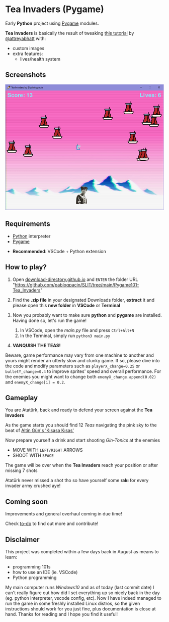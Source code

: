 # Tea Invaders (Pygame)


Early **Python** project using [Pygame](https://www.pygame.org/wiki/about) modules.

**Tea Invaders** is basically the result of tweaking [this tutorial](https://youtu.be/FfWpgLFMI7w) by [@attreyabhatt](https://github.com/attreyabhatt) with:
- custom images
- extra features:
  - lives/health system

## Screenshots
<img src="/pygame-TeaInvaders/images/game-screenshot.PNG" alt="screenshot" width="700"/>


## Requirements
- [Python](https://python.org) interpreter 
- [Pygame](https://www.pygame.org/wiki/GettingStarted)

[//]: <> (in Linux enter `sudo apt-get install python3-pygame`)
- **Recommended**: VSCode + Python extension

## How to play?
1. Open [download-directory.github.io](https://download-directory.github.io) and `ENTER` the folder URL "https://github.com/pabloqpacin/SLIT/tree/main/Pygame101-Tea_Invaders"
2. Find the **.zip file** in your designated Downloads folder, **extract** it and please open this **new folder** in **VSCode** or **Terminal** 
3. Now you probably want to make sure **python** and **pygame** are installed. Having done so, let's run the game!

   1. In VSCode, open the *main.py* file and press `Ctrl+Alt+N`
   2. In the Terminal, simply run `python3 main.py`   

4. **VANQUISH THE TEAS!**

Beware, game performance may vary from one machine to another and yours might render an utterly slow and clunky game. If so, please dive into the code and modify parameters such as `playerX_change=0.25` or `bulletY_change=0.4` to improve sprites' speed and overall performance. For the enemies you might want to change both `enemyX_change.append(0.02)` and `enemyX_change[i] = 0.2`.



## Gameplay

You are Atatürk, back and ready to defend your screen against the **Tea Invaders**

As the game starts you should find 12 *Teas* navigating the pink sky to the beat of [Altin Gün's 'Kısasa Kısas'](https://youtu.be/eXuGAOV0JH0)

Now prepare yourself a drink and start shooting *Gin-Tonics* at the enemies

- MOVE WITH `LEFT/RIGHT` ARROWS
- SHOOT WITH `SPACE`

The game will be over when the **Tea Invaders** reach your position or after missing 7 shots

Atatürk never missed a shot tho so have yourself some **rakı** for every invader army crushed aye!


## Coming soon

Improvements and general overhaul coming in due time!

Check [to-do](/Pygame101-Tea_Invaders/to-do.md) to find out more and contribute!



## Disclaimer

This project was completed within a few days back in August as means to learn:
  - programming 101s
  - how to use an IDE (ie. VSCode)
  - Python programming

My main computer runs *Windows10* and as of today (last commit date) I can't really figure out how did I set everything up so nicely back in the day (eg. python interpreter, vscode config, etc). Now I have indeed managed to run the game in some freshly installed Linux distros, so the given instructions should work for you just fine, plus documentation is close at hand. Thanks for reading and I hope you find it useful!



